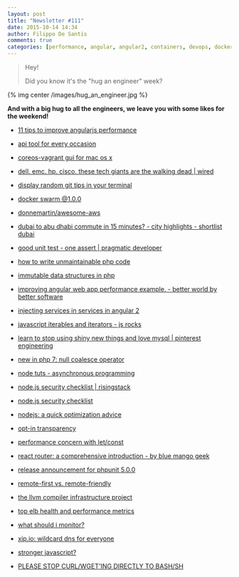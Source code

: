 ```yaml
---
layout: post
title: "Newsletter #111"
date: 2015-10-14 14:34
author: Filippo De Santis
comments: true
categories: [performance, angular, angular2, containers, devops, docker, git, javascript, nodejs, php, phpunit, reactjs, security, swarm, tdd, vagrant]
---
```


> Hey!
>
> Did you know it's the "hug an engineer" week?
>

{% img center /images/hug_an_engineer.jpg %}


**And with a big hug to all the engineers, we leave you with some likes for the weekend!**

* [11 tips to improve angularjs performance](http://www.alexkras.com/11-tips-to-improve-angularjs-performance/)

* [api tool for every occasion](https://medium.com/@orliesaurus/api-tools-for-every-occasion-10-api-tools-released-in-2015-i-can-t-live-without-d5947d9ca9c3)

* [coreos-vagrant gui for mac os x](https://github.com/rimusz/coreos-osx-gui)
<!-- more -->
* [dell. emc. hp. cisco. these tech giants are the walking dead | wired](http://www.wired.com/2015/10/meet-walking-dead-hp-cisco-dell-emc-ibm-oracle/?utm_content=bufferff50e)

* [display random git tips in your terminal](http://ericjmritz.name/2015/09/29/display-random-git-tips-in-your-terminal/)

* [docker swarm @1.0.0](https://github.com/docker/swarm/pull/1292)

* [donnemartin/awesome-aws](https://github.com/donnemartin/awesome-aws)

* [dubai to abu dhabi commute in 15 minutes? - city highlights - shortlist dubai](http://www.shortlistdubai.com/events-attractions/article/4739-dubai-to-abu-dhabi-commute-in-15-minutes?utm_content=buffer827ca)

* [good unit test - one assert | pragmatic developer](http://www.mfranc.com/unit-testing/good-unit-test-one-assert/)

* [how to write unmaintainable php code](http://www.phpied.com/how-to-write-unmaintainable-php-code-2009/)

* [immutable data structures in php](http://shadowhand.me/immutable-data-structures-in-php/)

* [improving angular web app performance example. - better world by better software](http://bahmutov.calepin.co/improving-angular-web-app-performance-example.html)

* [injecting services in services in angular 2](http://blog.thoughtram.io//angular/2015/09/17/resolve-service-dependencies-in-angular-2.html)

* [javascript iterables and iterators - js rocks](http://jsrocks.org/2015/09/javascript-iterables-and-iterators/)

* [learn to stop using shiny new things and love mysql | pinterest engineering](https://engineering.pinterest.com/blog/learn-stop-using-shiny-new-things-and-love-mysql)

* [new in php 7: null coalesce operator](http://www.lornajane.net/posts/2015/new-in-php-7-null-coalesce-operator)

* [node tuts - asynchronous programming](http://nodetuts.com/series/asynchronous-programming.html)

* [node.js security checklist | risingstack](https://blog.risingstack.com/node-js-security-checklist/)

* [node.js security checklist](https://blog.risingstack.com/node-js-security-checklist/)

* [nodejs: a quick optimization advice](https://medium.com/@c2c/nodejs-a-quick-optimization-advice-7353b820c92e)

* [opt-in transparency](http://zachholman.com/posts/opt-in-transparency/)

* [performance concern with let/const](https://esdiscuss.org/topic/performance-concern-with-let-const)

* [react router: a comprehensive introduction - by blue mango geek](http://geek.bluemangointeractive.com/react-router-an-introduction/)

* [release announcement for phpunit 5.0.0](https://github.com/sebastianbergmann/phpunit/wiki/Release-Announcement-for-PHPUnit-5.0.0)

* [remote-first vs. remote-friendly](http://zachholman.com/posts/remote-first/)

* [the llvm compiler infrastructure project](http://llvm.org/)

* [top elb health and performance metrics](https://www.datadoghq.com/blog/top-elb-health-and-performance-metrics/)

* [what should i monitor?](http://matschaffer.com/2015/01/what-to-monitor/)

* [xip.io: wildcard dns for everyone](http://xip.io/?utm_content=buffer557a8)

* [stronger javascript?](https://www.sitepen.com/blog/2015/10/08/stronger-javascript/)

* [PLEASE STOP CURL/WGET'ING DIRECTLY TO BASH/SH](https://shellvatore.us/2015/10/09/please-stop-curl-wgeting-directly-to-bash-sh/)
